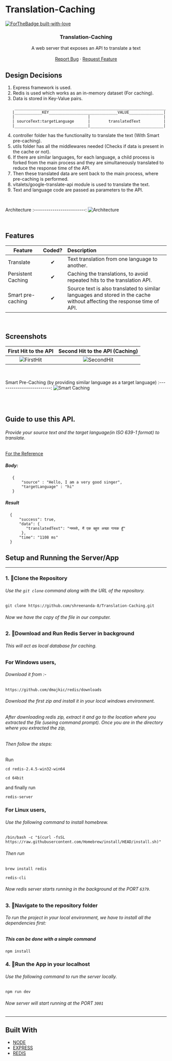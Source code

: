 # Translation-Caching

[![ForTheBadge built-with-love](http://ForTheBadge.com/images/badges/built-with-love.svg)](https://github.com/shreenanda-8)



 
<p align="center">
  


  <strong>
    <h3 align="center" >Translation-Caching</h3>
  </strong>
  <p align="center">
   A web server that exposes an API to translate a text
    <br />
    <br />
   <a href="https://github.com/shreenanda-8/Translation-Caching/issues/">Report Bug</a>
    ·
    <a href="https://github.com/shreenanda-8/Translation-Caching/issues/">Request Feature</a>
  </p>
</p>

   
## Design Decisions
1. Express framework is used.
2. Redis is used which works as an in-memory dataset (For caching).
3. Data is stored in Key-Value pairs. 
```
    __________________________________________________________________
   |____________KEY______________________________VALUE_______________|
   |                                |                                |
   | sourceText:targetLanguage      |        translatedText          |
   |________________________________|________________________________|
   ```
4. controller folder has the functionality to translate the text (With Smart pre-caching).
5. utils folder has all the middlewares needed (Checks if data is present in the cache or not).
6. If there are similar languages, for each language, a child process is forked from the main process and they are simultaneously translated to reduce the response time of the API.
7. Then these translated data are sent back to the main process, where pre-caching is performed.
7. vitalets/google-translate-api module is used to translate the text.
9. Text and language code are passed as parameters to the API.
<br/>

Architecture
:-------------------------:
![Architecture](https://user-images.githubusercontent.com/54429809/135699836-4e3f3839-55dc-4535-812b-b6f61a789701.png)

<br />


## Features

| Feature                    |  Coded?  | Description                                                   |
| -------------------------- | :------: | :------------------------------------------------------------ |
| Translate          | &#10004; | Text translation from one language to another.|
| Persistent Caching               | &#10004; |  Caching the translations, to avoid repeated hits to the translation API.|
| Smart pre-caching                  | &#10004; | Source text is also translated to similar languages and stored in the cache without affecting the response time of API. |
<br/>

## Screenshots

 First Hit to the API            |  Second Hit to the API (Caching)
:-------------------------:|:-------------------------:
![FirstHit](https://user-images.githubusercontent.com/54429809/135702918-34aa204f-8765-4803-b4ea-74221b496493.png)|![SecondHit](https://user-images.githubusercontent.com/54429809/135702925-45fcd5f3-c27b-43b6-b1c7-142c92921d87.png)
<br/>

Smart Pre-Caching (by providing similar language as a target language)
:-------------------------:
![Smart Caching](https://user-images.githubusercontent.com/54429809/135702930-9921872c-cf92-4dc9-a49c-32fff79ad475.png)

<br />
<br />

## Guide to use this API.

###### Provide your source text and the target language(in ISO 639-1 format) to translate.

<a href="https://lingohub.com/academy/best-practices/iso-639-1-list">For the Reference</a>

##### Body:
```
   {
       "source" : "Hello, I am a very good singer",
       "targetLanguage" : "hi"
   }
 ```
##### Result

```
  {
      "success": true,
      "data": {
         "translatedText": "नमस्ते, मैं एक बहुत अच्छा गायक हूँ"
       },
      "time": "1108 ms"
  }
```
## Setup and Running the Server/App
---
### 1. 🔰Clone the Repository


###### Use the `git clone` command along with the URL of the repository.

```
git clone https://github.com/shreenanda-8/Translation-Caching.git
```

###### Now we have the copy of the file in our computer.







### 2. 🔰Download and Run Redis Server in background

###### This will act as local database for caching.

### For Windows users,
###### Download it from :-

```
https://github.com/dmajkic/redis/downloads
```
###### Download the first zip and install it in your local windows environment.

###### After downloading redis zip, extract it and go to the location where you extracted the file (useing command prompt). Once you are in the directory where you extracted the zip,
###### Then follow the steps: 
Run 
```
cd redis-2.4.5-win32-win64
```

```
cd 64bit
``` 
and finally run
```
redis-server
```

### For Linux users,
###### Use the following command to install homebrew.
```
/bin/bash -c "$(curl -fsSL https://raw.githubusercontent.com/Homebrew/install/HEAD/install.sh)"
```

###### Then run
```
brew install redis
```
```
redis-cli
``` 


###### Now redis server starts running in the background at the PORT `6379`.


### 3. 🔀Navigate to the repository folder

###### To run the project in your local environment, we have to install all the dependencies first:

##### This can be done with a simple command
```
npm install
```

### 4. 🔀Run the App in your localhost 

###### Use the following command to run the server locally.
```
npm run dev
```
###### Now server will start running at the PORT `3001`

---


 


## Built With


* [NODE](https://nodejs.org/en/docs/)
* [EXPRESS](https://expressjs.com/en/starter/installing.html)
* [REDIS](https://redis.io/documentation)






